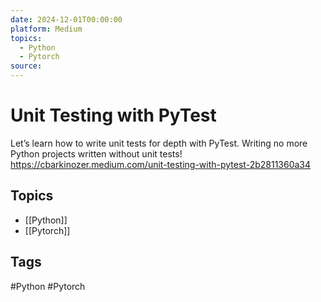 ```yaml
---
date: 2024-12-01T00:00:00
platform: Medium
topics:
  - Python
  - Pytorch
source: 
---
```

# Unit Testing with PyTest

Let’s learn how to write unit tests for depth with PyTest. Writing no more Python projects written without unit tests! https://cbarkinozer.medium.com/unit-testing-with-pytest-2b2811360a34

## Topics
- [[Python]]
- [[Pytorch]]

## Tags
#Python #Pytorch